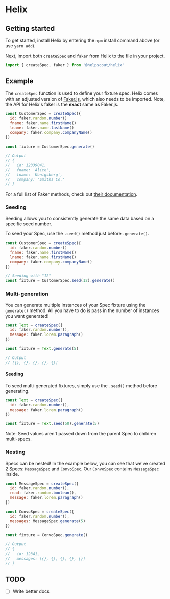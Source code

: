 # Helix

## Getting started

To get started, install Helix by entering the `npm` install command above (or use `yarn add`).

Next, import both `createSpec` and `faker` from Helix to the file in your project.

```js
import { createSpec, faker } from '@helpscout/helix'
```


## Example

The `createSpec` function is used to define your fixture spec. Helix comes with an adjusted version of [Faker.js](https://github.com/marak/Faker.js/), which also needs to be imported. Note, the API for Helix's faker is the **exact** same as Faker.js.

```js
const CustomerSpec = createSpec({
  id: faker.random.number()
  fname: faker.name.firstName()
  lname: faker.name.lastName()
  company: faker.company.companyName()
})

const fixture = CustomerSpec.generate()

// Output
// {
//   id: 12339041,
//   fname: 'Alice',
//   lname: 'Konigsberg',
//   company: 'Smiths Co.'
// }
```

For a full list of Faker methods, check out [their documentation](https://github.com/marak/Faker.js/#api-methods).


### Seeding

Seeding allows you to consistently generate the same data based on a specific seed number.

To seed your Spec, use the `.seed()` method just before `.generate()`.

```js
const CustomerSpec = createSpec({
  id: faker.random.number()
  fname: faker.name.firstName()
  lname: faker.name.firstName()
  company: faker.company.companyName()
})

// Seeding with "12"
const fixture = CustomerSpec.seed(12).generate()
```


### Multi-generation

You can generate multiple instances of your Spec fixture using the `generate()` method. All you have to do is pass in the number of instances you want generated!

```js
const Text = createSpec({
  id: faker.random.number(),
  message: faker.lorem.paragraph()
})

const fixture = Text.generate(5)

// Output
// [{}, {}, {}, {}, {}]
```

#### Seeding

To seed multi-generated fixtures, simply use the `.seed()` method before generating.

```js
const Text = createSpec({
  id: faker.random.number(),
  message: faker.lorem.paragraph()
})

const fixture = Text.seed(50).generate(5)
```

Note: Seed values aren't passed down from the parent Spec to children multi-specs.



### Nesting

Specs can be nested! In the example below, you can see that we've created 2 Specs: `MessageSpec` and `ConvoSpec`. Our `ConvoSpec` contains `MessageSpec` inside.

```js
const MessageSpec = createSpec({
  id: faker.random.number(),
  read: faker.random.boolean(),
  message: faker.lorem.paragraph()
})

const ConvoSpec = createSpec({
  id: faker.random.number(),
  messages: MessageSpec.generate(5)
})

const fixture = ConvoSpec.generate()

// Output
// {
//   id: 12341,
//   messages: [{}, {}, {}, {}, {}]
// }
```


## TODO

* [ ] Write better docs
